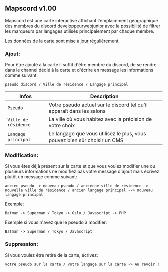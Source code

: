## Mapscord v1.00

Mapscord est une carte interactive affichant l'emplacement géographique des membres du discord [developpeurwebjunior](https://discord.gg/hYtwZSkwNk) avec la possibilité de filtrer les marqueurs par langages utilisés principalement par chaque membre.  

Les données de la carte sont mise à jour régulièrement.

### Ajout:

Pour être ajouté à la carte il suffit d'être membre du discord, de se rendre dans le channel dédié à la carte et d'écrire en message les informations comme suivant:  

```
pseudo discord / Ville de résidence / Langage principal
```

| Infos               | Description                                                               |
| ------------------- | ------------------------------------------------------------------------  |
| `Pseudo `           | Votre pseudo actuel sur le discord tel qu'il apparaît dans les salons     |
| `Ville de résidence`| La ville où vous habitez avec la précision de votre choix                 |
| `Langage principal` | Le langage que vous utilisez le plus, vous pouvez bien sûr choisir un CMS |

### Modification:

Si vous êtes déjà présent sur la carte et que vous voulez modifier une ou plusieurs informations ne modifiez pas votre message d'ajout mais écrivez plutôt un message comme suivant:

```
ancien pseudo -> nouveau pseudo / ancienne ville de résidence -> nouvelle ville de résidence / ancien langage principal --> nouveau langage principal
```
Exemple:
```
Batman -> Superman / Tokyo -> Oslo / Javascript -> PHP
```
Exemple si vous n'avez que le pseudo à modifier:
```
Batman -> Superman / Tokyo / Javascript
```

### Suppression:

Si vous voulez être retiré de la carte, écrivez:
```
votre pseudo sur la carte / votre langage sur la carte -> Au revoir !
```
